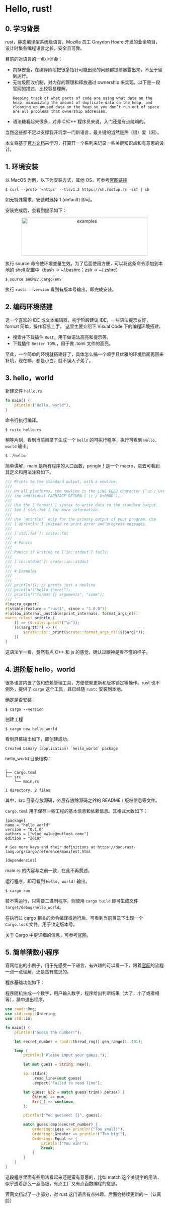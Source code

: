 # Hello, rust!

## 0. 学习背景
rust，静态编译型系统级语言，Mozilla 员工 Graydon Hoare 开发的业余项目，设计时集各编程语言之长，安全且可靠。

目前的对语言的一点小体会：

+ 内存安全，在编译阶段把很多指针可能出现的问题都提前暴露出来，不至于留到运行。
+ 无垃圾回收机制，对内存的管理和释放通过 ownership 来实现，以下是一段官网的描述，比较容易理解。
    ```
    Keeping track of what parts of code are using what data on the heap, minimizing the amount of duplicate data on the heap, and cleaning up unused data on the heap so you don’t run out of space are all problems that ownership addresses. 
    ```
+ 语法糖看起来很多，对非 C/C++ 程序员来说，入门还是有点陡峭的。


当然这些都不足以支撑我开坑学一门新语言，最关键的当然是热（很）爱（闲）。

本文将基于[官方文档](https://doc.rust-lang.org/book/title-page.html)来学习，打算开一个系列来记录一些关键知识点和有意思的设计。


## 1. 环境安装

以 MacOS 为例，以下为安装方式，其他 OS，可参考[官网链接](https://doc.rust-lang.org/book/ch01-01-installation.html)

```shell
$ curl --proto '=https' --tlsv1.2 https://sh.rustup.rs -sSf | sh
```

如无特殊需求，安装时选择 1 (default) 即可。

安装完成后，会看到提示如下：
<div  align="center">    
    <img src="../../../imgs/install_rust.png" width = "400" height = "120" alt="examples" align=center />
</div>

执行 source 命令使环境变量生效。为了后面使用方便，可以将这条命令添加到本地的 shell 配置中（bash -> ~/.bashrc；zsh -> ~/.zshrc）
```shell
$ source $HOME/.cargo/env
```

执行 ```rustc --version``` 看到有版本号输出，即完成安装。

## 2. 编码环境搭建
选一个喜欢的 IDE 或文本编辑器，初学阶段建议 IDE，一些语法提示友好，format 简单，操作容易上手。
这里主要介绍下 Visual Code 下的编程环境搭建。
+ 搜索并下载插件 ```Rust```，用于做语法高亮和提示等。
+ 下载插件 ```Better TOML```，用于做 .toml 文件的高亮。

至此，一个简单的环境就搭建好了，具体怎么搞一个顺手且优雅的环境后面再回来补坑，现在嘛，都是小白，就不误人子弟了。

## 3. hello，world
新建文件 ```hello.rs```
```rust
fn main() {
    println!("Hello, world");
}
```

命令行执行编译。
```shell
$ rustc hello.rs
```

稍等片刻，看到当前目录下生成一个 ```hello``` 的可执行程序，执行可看到 ```Hello, world``` 输出。
```shell
$ ./hello
```

简单讲解，main 是所有程序的入口函数，pringln！是一个 macro，进去可看到其定义和用法注释如下。
```rust
/// Prints to the standard output, with a newline.
///
/// On all platforms, the newline is the LINE FEED character (`\n`/`U+000A`) alone
/// (no additional CARRIAGE RETURN (`\r`/`U+000D`)).
///
/// Use the [`format!`] syntax to write data to the standard output.
/// See [`std::fmt`] for more information.
///
/// Use `println!` only for the primary output of your program. Use
/// [`eprintln!`] instead to print error and progress messages.
///
/// [`std::fmt`]: crate::fmt
///
/// # Panics
///
/// Panics if writing to [`io::stdout`] fails.
///
/// [`io::stdout`]: crate::io::stdout
///
/// # Examples
///
/// ```
/// println!(); // prints just a newline
/// println!("hello there!");
/// println!("format {} arguments", "some");
/// ```
#[macro_export]
#[stable(feature = "rust1", since = "1.0.0")]
#[allow_internal_unstable(print_internals, format_args_nl)]
macro_rules! println {
    () => ($crate::print!("\n"));
    ($($arg:tt)*) => ({
        $crate::io::_print($crate::format_args_nl!($($arg)*));
    })
}
```
这语法乍一看，竟然有点 C++ 和 js 的感觉，确认过眼神是看不懂的样子。

## 4. 进阶版 hello，world
很多语言内置了包和依赖管理工具，方便依赖更新和版本锁定等操作。rust 也不例外，提供了 ```cargo``` 这个工具，且已经随 ```rustc``` 安装到本地。

确定是否安装：
```shell
$ cargo --version
```

创建工程
```shell
$ cargo new hello_world
```

看到屏幕输出如下，即创建成功。
```
Created binary (application) `hello_world` package
```

hello_world 目录结构：
```
.
├── Cargo.toml
└── src
    └── main.rs

1 directory, 2 files
```
其中，src 目录存放源码，外层存放除源码之外的 README / 版权信息等文件。

```Cargo.toml``` 用于保存一些工程的基本信息和依赖信息。其格式大致如下：
```
[package]
name = "hello_world"
version = "0.1.0"
authors = ["w1ue <w1ue@outlook.com>"]
edition = "2018"

# See more keys and their definitions at https://doc.rust-lang.org/cargo/reference/manifest.html

[dependencies]

```

main.rs 的内容与之前一致，在此不再赘述。

运行程序，即可看到 ```Hello, world!``` 输出。
```
$ cargo run
```

若不需运行，只需要二进制程序，则使用 ```cargo build``` 即可生成文件 ```target/debug/hello_world```。

在执行过 cargo 相关的命令编译或运行后，可看到当前目录下出现一个 ```Cargo.lock``` 文件，用于锁定版本号。

关于 Cargo 中更详细的信息，可参考[官网](https://doc.rust-lang.org/book/ch01-03-hello-cargo.html)。

## 5. 简单猜数小程序
官网给出的小例子，用于先感受一下语言，有兴趣的可以看一下，跟着[官网](https://doc.rust-lang.org/book/ch02-00-guessing-game-tutorial.html)的流程一点一点理解，还是蛮有意思的。

程序基础功能如下：

程序随机生成一个数字，用户输入数字，程序给出判断结果（大了，小了或者相等），猜中退出程序。

```rust
use rand::Rng;
use std::cmp::Ordering;
use std::io;

fn main() {
    println!("Guess the number!");

    let secret_number = rand::thread_rng().gen_range(1..101);

    loop {
        println!("Please input your guess.");

        let mut guess = String::new();

        io::stdin()
            .read_line(&mut guess)
            .expect("Failed to read line");

        let guess: u32 = match guess.trim().parse() {
            Ok(num) => num,
            Err(_) => continue,
        };

        println!("You guessed: {}", guess);

        match guess.cmp(&secret_number) {
            Ordering::Less => println!("Too small!"),
            Ordering::Greater => println!("Too big!"),
            Ordering::Equal => {
                println!("You win!");
                break;
            }
        }
    }
}
```

这段程序里面有些用法看起来还是蛮有意思的，比如 match 这个关键字的用法，似乎透着那么一丝高级，有点工厂又有点函数编程的意思。

官网文档过了一小部分，对 rust 这门语言有点兴趣，后面会持续更新的～（认真脸）
